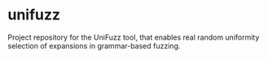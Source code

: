 # unifuzz
Project repository for the UniFuzz tool, that enables real random uniformity selection of expansions in grammar-based fuzzing.
